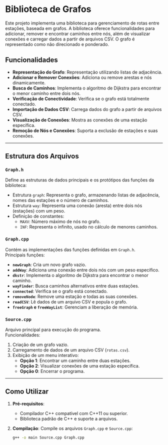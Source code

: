 # Biblioteca de Grafos

Este projeto implementa uma biblioteca para gerenciamento de rotas entre estações, baseada em grafos. A biblioteca oferece funcionalidades para adicionar, remover e encontrar caminhos entre nós, além de visualizar conexões e carregar dados a partir de arquivos CSV. O grafo é representado como não direcionado e ponderado.

## Funcionalidades

- **Representação do Grafo**: Representação utilizando listas de adjacência.
- **Adicionar e Remover Conexões**: Adiciona ou remove arestas e nós dinamicamente.
- **Busca de Caminhos**: Implementa o algoritmo de Dijkstra para encontrar o menor caminho entre dois nós.
- **Verificação de Conectividade**: Verifica se o grafo está totalmente conectado.
- **Importação de Dados CSV**: Carrega dados do grafo a partir de arquivos CSV.
- **Visualização de Conexões**: Mostra as conexões de uma estação específica.
- **Remoção de Nós e Conexões**: Suporta a exclusão de estações e suas conexões.

---

## Estrutura dos Arquivos

### `Graph.h`
Define as estruturas de dados principais e os protótipos das funções da biblioteca:
- Estrutura `graph`: Representa o grafo, armazenando listas de adjacência, nomes das estações e o número de caminhos.
- Estrutura `way`: Representa uma conexão (aresta) entre dois nós (estações) com um peso.
- Definição de constantes:
  - `MAXV`: Número máximo de nós no grafo.
  - `INF`: Representa o infinito, usado no cálculo de menores caminhos.

### `Graph.cpp`
Contém as implementações das funções definidas em `Graph.h`.  
Principais funções:
- **`newGraph`**: Cria um novo grafo vazio.
- **`addWay`**: Adiciona uma conexão entre dois nós com um peso específico.
- **`dkstr`**: Implementa o algoritmo de Dijkstra para encontrar o menor caminho.
- **`wayFinder`**: Busca caminhos alternativos entre duas estações.
- **`connected`**: Verifica se o grafo está conectado.
- **`removeNode`**: Remove uma estação e todas as suas conexões.
- **`readCSV`**: Lê dados de um arquivo CSV e popula o grafo.
- **`freeGraph` e `freeWayList`**: Gerenciam a liberação de memória.

### `Source.cpp`
Arquivo principal para execução do programa.  
Funcionalidades:
1. Criação de um grafo vazio.
2. Carregamento de dados de um arquivo CSV (`rotas.csv`).
3. Exibição de um menu interativo:
   - **Opção 1**: Encontrar um caminho entre duas estações.
   - **Opção 2**: Visualizar conexões de uma estação específica.
   - **Opção 0**: Encerrar o programa.

---

## Como Utilizar

1. **Pré-requisitos**:
   - Compilador C++ compatível com C++11 ou superior.
   - Biblioteca padrão de C++ e suporte a arquivos.

2. **Compilação**:
   Compile os arquivos `Graph.cpp` e `Source.cpp`:
   ```bash
   g++ -o main Source.cpp Graph.cpp

